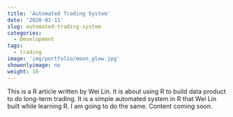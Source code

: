 ```yaml
---
title: 'Automated Trading System'
date: '2020-01-11'
slug: automated-trading-system
categories:
  - Development
tags:
  - trading
image: 'img/portfolio/moon_glow.jpg'
showonlyimage: no
weight: 10
---
```


This is a R article written by Wei Lin. It is about using R to build data product to do long-term trading. It is a simple automated system in R that Wei Lin built while learning R. I am going to do the same. Content coming soon.
<!--more-->

